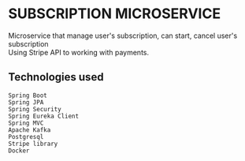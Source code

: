 # SUBSCRIPTION MICROSERVICE

Microservice that manage user's subscription, can start, cancel user's subscription  
Using Stripe API to working with payments.

## Technologies used
    Spring Boot
    Spring JPA
    Spring Security
    Spring Eureka Client
    Spring MVC
    Apache Kafka
    Postgresql
    Stripe library
    Docker


